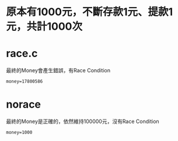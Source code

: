 原本有1000元，不斷存款1元、提款1元，共計1000次
===
# race.c
最終的Money會產生錯誤，有Race Condition
```
money=17800586
```

# norace
最終的Money是正確的，依然維持100000元，沒有Race Condition
```
money=1000
```
